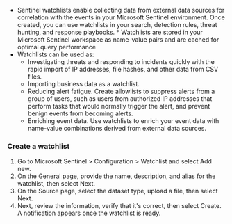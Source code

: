 * Sentinel watchlists enable collecting data from external data sources for correlation with the events in your Microsoft Sentinel environment. Once created, you can use watchlists in your search, detection rules, threat hunting, and response playbooks. * Watchlists are stored in your Microsoft Sentinel workspace as name-value pairs and are cached for optimal query performance
* Watchlists can be used as:
  * Investigating threats and responding to incidents quickly with the rapid import of IP addresses, file hashes, and other data from CSV files.
  * Importing business data as a watchlist.
  * Reducing alert fatigue. Create allowlists to suppress alerts from a group of users, such as users from authorized IP addresses that perform tasks that would normally trigger the alert, and prevent benign events from becoming alerts.
  * Enriching event data. Use watchlists to enrich your event data with name-value combinations derived from external data sources.

### Create a watchlist
1) Go to Microsoft Sentinel > Configuration > Watchlist and select Add new.
2) On the General page, provide the name, description, and alias for the watchlist, then select Next.
3) On the Source page, select the dataset type, upload a file, then select Next.
4) Next, review the information, verify that it's correct, then select Create. A notification appears once the watchlist is ready.
